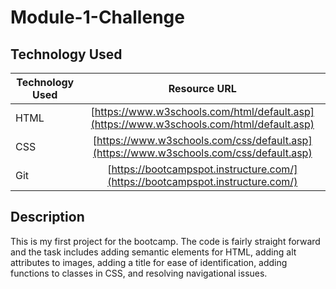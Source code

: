 # Module-1-Challenge

## Technology Used 

| Technology Used         | Resource URL           | 
| ------------- |:-------------:| 
| HTML    | [https://www.w3schools.com/html/default.asp](https://www.w3schools.com/html/default.asp) | 
| CSS     | [https://www.w3schools.com/css/default.asp](https://www.w3schools.com/css/default.asp)      |   
| Git | [https://bootcampspot.instructure.com/](https://bootcampspot.instructure.com/)     | 

## Description

This is my first  project for the bootcamp. The code is fairly straight forward and the task includes adding semantic elements for HTML, adding alt attributes to images, adding a title for ease of identification, adding functions to classes in CSS, and resolving navigational issues. 